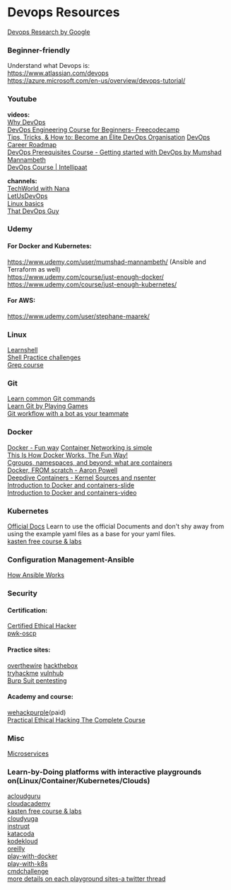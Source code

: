 # Devops Resources
[Devops Research by Google](https://www.devops-research.com/research.html)<br>

### Beginner-friendly
Understand what Devops is:<br>
https://www.atlassian.com/devops<br>
https://azure.microsoft.com/en-us/overview/devops-tutorial/<br>

### Youtube
**videos:**<br>
[Why DevOps](https://www.youtube.com/watch?v=cWpPmO6l064)<br>
[DevOps Engineering Course for Beginners- Freecodecamp](https://www.youtube.com/watch?v=j5Zsa_eOXeY&list=TLPQMTUxMDIwMjFwqdu_Z72qFw&index=12)<br>
[Tips, Tricks, & How to: Become an Elite DevOps Organisation](https://www.youtube.com/watch?v=y0M9Z_zSmPo)
[DevOps Career Roadmap](https://www.youtube.com/watch?v=KrVezx3E8OQ)<br>
[DevOps Prerequisites Course - Getting started with DevOps by Mumshad Mannambeth](https://www.youtube.com/watch?v=Wvf0mBNGjXY)<br>
[DevOps Course | Intellipaat](https://www.youtube.com/watch?v=YzwD02ImKY4)<br>

**channels:**<br>
[TechWorld with Nana](https://www.youtube.com/channel/UCdngmbVKX1Tgre699-XLlUA)<br>
[LetUsDevOps](https://www.youtube.com/user/wtfcricketmoments)<br>
[Linux basics](https://www.youtube.com/playlist?list=PLtK75qxsQaMLZSo7KL-PmiRarU7hrpnwK)<br>
[That DevOps Guy](https://www.youtube.com/user/Kamakazihoer)<br>

### Udemy
#### For Docker and Kubernetes:
https://www.udemy.com/user/mumshad-mannambeth/ (Ansible and Terraform as well)<br>
https://www.udemy.com/course/just-enough-docker/<br>
https://www.udemy.com/course/just-enough-kubernetes/<br>

#### For AWS:
https://www.udemy.com/user/stephane-maarek/

### Linux

[Learnshell](https://www.learnshell.org/)<br>
[Shell Practice challenges](https://cmdchallenge.com/)<br>
[Grep course](https://egghead.io/lessons/tools-search-the-contents-of-files-using-grep)<br>

### Git
[Learn common Git commands](https://www.theodinproject.com/paths/foundations/courses/foundations/lessons/git-basics)<br>
[Learn Git by Playing Games](https://ohmygit.org/)<br>
[Git workflow with a bot as your teammate](https://profy.dev/project/github-minesweeper)<br>

### Docker
[Docker - Fun way](https://www.youtube.com/watch?v=-NzfOhSAZpA)
[Container Networking is simple](https://iximiuz.com/en/posts/container-networking-is-simple/)<br>
[This Is How Docker Works, The Fun Way!](https://www.youtube.com/watch?v=-NzfOhSAZpA)<br>
[Cgroups, namespaces, and beyond: what are containers](https://www.youtube.com/watch?v=sK5i-N34im8&t=1707s)<br>
[Docker, FROM scratch - Aaron Powell](https://www.youtube.com/watch?v=i7yoXqlg48M)<br>
[Deepdive Containers - Kernel Sources and nsenter](https://www.youtube.com/watch?v=sHp0Q3rvamk)<br>
[Introduction to Docker and containers-slide](https://us.pycon.org/2016/site_media/media/tutorial_handouts/DockerSlides.pdf)<br>
[Introduction to Docker and containers-video](https://www.youtube.com/watch?v=ZVaRK10HBjo)<br>

### Kubernetes
[Official Docs](https://kubernetes.io/docs/home/)
Learn to use the official Documents and don't shy away from using the example yaml files as a base for your yaml files.<br>
[kasten free course & labs](https://learning.kasten.io/)<br>


### Configuration Management-Ansible
[How Ansible Works](https://www.ansible.com/overview/how-ansible-works)<br>

### Security
#### Certification:
[Certified Ethical Hacker](https://www.eccouncil.org/programs/certified-ethical-hacker-ceh/)<br>
[pwk-oscp](https://www.offensive-security.com/pwk-oscp/)<br>
#### Practice sites:
[overthewire](https://overthewire.org/wargames/)
[hackthebox](https://www.hackthebox.eu/)<br>
[tryhackme](https://tryhackme.com/)
[vulnhub](https://www.vulnhub.com/)<br>
[Burp Suit pentesting](https://portswigger.net/web-security/getting-started)<br>
#### Academy and course:
[wehackpurple](https://wehackpurple.com/)(paid)<br>
[Practical Ethical Hacking The Complete Course](https://academy.tcm-sec.com/p/practical-ethical-hacking-the-complete-course)<br>

### Misc
[Microservices](https://microservices.io/)<br>

### Learn-by-Doing platforms with interactive playgrounds on(Linux/Container/Kubernetes/Clouds)

[acloudguru](acloudguru.com)<br>
[cloudacademy](cloudacademy.com)<br>
[kasten free course & labs](https://learning.kasten.io/)<br>
[cloudyuga](cloudyuga.guru)<br>
[instruqt](instruqt.com)<br>
[katacoda](katacoda.com)<br>
[kodekloud](kodekloud.com)<br>
[oreilly](learning.oreilly.com)<br>
[play-with-docker](play-with-docker.com)<br>
[play-with-k8s](play-with-k8s.com)<br>
[cmdchallenge](https://cmdchallenge.com/)<br>
[more details on each playground sites-a twitter thread](https://twitter.com/iximiuz/status/1444666525940649990)
